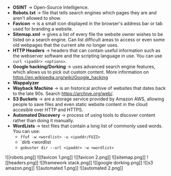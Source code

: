 - **OSINT** -> Open-Source Intelligence.
- **Robots.txt** -> file that tells search engines which pages they are and aren't allowed to show.
- **Favicon** -> is a small icon displayed in the browser's address bar or tab used for branding a website.
- **Sitemap.xml** -> gives a list of every file the website owner wishes to be listed on a search engine. Can list difficult areas to access or even some old webpages that the current site no longer uses.
- **HTTP Headers** -> headers that can contain useful information such as the webserver software and the scripting language in use. You can use `curl <ipaddr> <options>`.
- **Google hacking/Dorking** -> uses advanced search engine features, which allows us to pick out custom content. More information on https://en.wikipedia.org/wiki/Google_hacking
- **Wappalyzer** 
- **Wayback Machine** -> is an historical archive of websites that dates back to the late 90s. Search https://archive.org/web/.
- **S3 Buckets** -> are a storage service provided by Amazon AWS, allowing people to save files and even static website content in the cloud accesible over HTTP and HTTPS.
- **Automated Discovery** -> process of using tools to discover content rather than doing it manually.
- **WordLists** -> text files that contain a long list of commonly used words. You can use:
	- `ffuf -w <wordlist> -u <ipaddr/FUZZ>`
	- `dirb <ipaddr> <wordlist
	- `gobuster dir --url <ipaddr> -w <wordlist>`

![[robots.png]]
![[favicon 1.png]]
![[favicon 2.png]]
![[sitemap.png]]
![[headers.png]]
![[framework stack.png]]
![[google dorking.png]]
![[s3 amazon.png]]
![[automated 1.png]]
![[automated 2.png]]